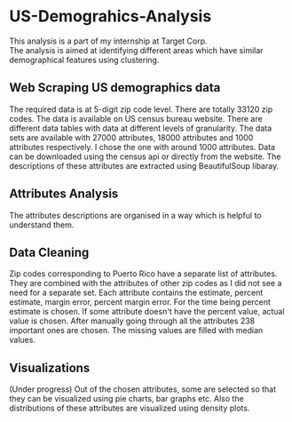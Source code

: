 # US-Demograhics-Analysis
This analysis is a part of my internship at Target Corp. \
The analysis is aimed at identifying different areas which have similar demographical features using clustering. 
## Web Scraping US demographics data
The required data is at 5-digit zip code level. There are totally 33120 zip codes. The data is available on US census bureau website. There are different data tables 
with data at different levels of granularity. The data sets are available with 27000 attributes, 18000 attributes and 1000 attributes respectively.
I chose the one with around 1000 attributes. Data can be downloaded using the census api or directly from the website. 
The descriptions of these attributes are extracted using BeautifulSoup libaray.
## Attributes Analysis
The attributes descriptions are organised in a way which is helpful to understand them.
## Data Cleaning
Zip codes corresponding to Puerto Rico have a separate list of attributes. They are combined with the attributes of other zip codes
as I did not see a need for a separate set. Each attribute contains the estimate, percent estimate, margin error, percent margin error.
For the time being percent estimate is chosen. If some attribute doesn't have the percent value, actual value is chosen. After manually
going through all the attributes 238 important ones are chosen. The missing values are filled with median values.
## Visualizations
(Under progress)
Out of the chosen attributes, some are selected so that they can be visualized using pie charts, bar graphs etc.
Also the distributions of these attributes are visualized using density plots. 


